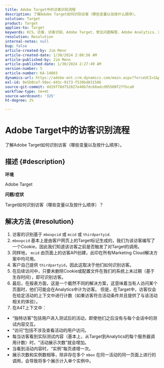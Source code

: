 ```yaml
---
title: Adobe Target中的访客识别流程
description: 了解Adobe Target如何识别访客（哪些变量以及按什么顺序）。
solution: Target
product: Target
applies-to: Target
keywords: KCS、访客、访客识别、Adobe Target、常见问题解答、Adobe Analytics、活动展示次数、实例、独特访客、访问
resolution: Resolution
internal-notes: null
bug: false
article-created-by: Jim Menn
article-created-date: 1/30/2024 2:08:56 AM
article-published-by: Jim Menn
article-published-date: 1/30/2024 2:27:49 AM
version-number: 5
article-number: KA-14003
dynamics-url: https://adobe-ent.crm.dynamics.com/main.aspx?forceUCI=1&pagetype=entityrecord&etn=knowledgearticle&id=3e88e380-14bf-ee11-9079-6045bd006268
exl-id: 0e5b0ce7-50ec-443c-9173-f539bd831586
source-git-commit: dd19f78d752827e48b7dc68adcd95500f2ffbca0
workflow-type: tm+mt
source-wordcount: '325'
ht-degree: 2%

---
```


# Adobe Target中的访客识别流程


了解Adobe Target如何识别访客（哪些变量以及按什么顺序）。

## 描述 {#description}


<b>环境</b>

Adobe Target



<b>问题/症状</b>

Target如何识别访客（哪些变量以及按什么顺序）？


## 解决方法 {#resolution}


1. 访客的识别基于 `mboxpcid` 或 `mcid` 或 `thirdpartyid`.
2. `mboxpcid` 基本上是由客户网页上的Target标记生成的，我们为该访客编写了一个Cookie，因此我们知道该访客之前是否触发了对Target的调用。
3. 同样地， `mcid` 由页面上的访客API创建，此ID在所有Marketing Cloud解决方案中均可用。
4. 客户自己提供 `thirdpartyid`，因此这取决于他们如何识别访客。
5. 在后续访问中，只要未删除Cookie或配置文件在我们的系统上未过期（基于生存时间），即可识别访客。
6. 最后，在报表方面，这是一个截然不同的解决方案，这意味着当有人访问某个页面时，他们可能会在Analytics中计为访客。 但是，在Target中，访客仅会在给定活动的上下文中进行计数（如果访客符合活动条件并且提供了与该活动相关的体验）。
7. 在A4T上下文中：


- “独特访客”包括用户进入测试后的活动，即使他们之后没有与每个会话中的测试内容交互。
- “访问”包括不涉及查看活动的用户访问。
- 每当访客看到实际测试内容（基本上，从Target到Analytics的每个服务器调用计数）时，“活动展示次数”就会增加。
- 当看到活动内容时，“实例”每页递增一次。
- 展示次数和实例数相等，除非存在多个 `mbox` 在同一活动的同一页面上进行的调用，会导致将多个展示计入单个实例中。
